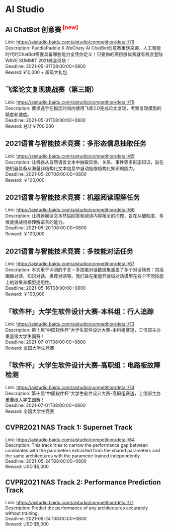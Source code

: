 # AI Studio



## AI ChatBot 创意赛 <sup style="color:red">[new]<sup>  

Link: https://aistudio.baidu.com/aistudio/competition/detail/79  
Description: PaddlePaddle X WeChaty AI ChatBot创意赛重磅来袭，人工智能时代的ChatBot需要具备哪些能力全凭你定义！只要你的项目够优秀就有机会登陆WAVE SUMMIT 2021峰会现场！  
Deadline: 2021-05-31T08:00:00+0800  
Reward: ¥10,000 + 超级大礼包  


## 飞桨论文复现挑战赛（第三期）

Link: https://aistudio.baidu.com/aistudio/competition/detail/76  
Description: 要求选手在指定时间内使用飞桨2.0完成论文复现，考察复现模型的精度和速度。  
Deadline: 2021-05-31T08:00:00+0800  
Reward: 总计￥700,000  


## 2021语言与智能技术竞赛：多形态信息抽取任务

Link: https://aistudio.baidu.com/aistudio/competition/detail/65  
Description: 让机器从自然语言文本中抽取实体、关系、事件等多形态知识，旨在使机器具备从海量非结构化文本信息中自动抽取结构化知识的能力。  
Deadline: 2021-05-20T08:00:00+0800  
Reward: ￥100,000  


## 2021语言与智能技术竞赛：机器阅读理解任务

Link: https://aistudio.baidu.com/aistudio/competition/detail/66  
Description: 让机器阅读文本然后回答和阅读内容相关的问题，旨在从细粒度、多维度挑战机器理解语言的能力。  
Deadline: 2021-05-20T08:00:00+0800  
Reward: ￥100,000  


## 2021语言与智能技术竞赛：多技能对话任务

Link: https://aistudio.baidu.com/aistudio/competition/detail/67  
Description: 本次用于评测的千言－多技能对话数据集涵盖了多个对话场景：包括画像对话、知识对话、推荐对话等。我们旨在衡量开放域对话模型在各个不同技能上的效果和模型通用性。  
Deadline: 2021-05-16T08:00:00+0800  
Reward: ￥100,000  


## 「软件杯」大学生软件设计大赛-本科组：行人追踪

Link: https://aistudio.baidu.com/aistudio/competition/detail/73  
Description: 第十届“中国软件杯”大学生软件设计大赛-本科组赛道，工信部主办重量级大学生国赛！  
Deadline: 2021-07-01T08:00:00+0800  
Reward: 全国大学生竞赛  


## 「软件杯」大学生软件设计大赛-高职组：电路板故障检测

Link: https://aistudio.baidu.com/aistudio/competition/detail/74  
Description: 第十届“中国软件杯”大学生软件设计大赛-高职组赛道，工信部主办重量级大学生国赛！  
Deadline: 2021-07-01T08:00:00+0800  
Reward: 全国大学生竞赛  


## CVPR2021 NAS Track 1: Supernet Track

Link: https://aistudio.baidu.com/aistudio/competition/detail/64  
Description: This track tries to narrow the performance gap between candidates with the parameters extracted from the shared parameters and the same architectures with the parameter trained independently.  
Deadline: 2021-05-24T08:00:00+0800  
Reward: USD $5,000  


## CVPR2021 NAS Track 2: Performance Prediction Track

Link: https://aistudio.baidu.com/aistudio/competition/detail/71  
Description: Predict the performance of any architectures accurately without training.  
Deadline: 2021-05-24T08:00:00+0800  
Reward: USD $5,000  

